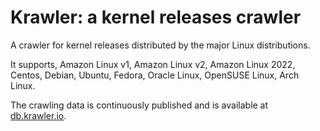 # Krawler: a kernel releases crawler

A crawler for kernel releases distributed by the major Linux distributions.

It supports, Amazon Linux v1, Amazon Linux v2, Amazon Linux 2022, Centos, Debian, Ubuntu, Fedora, Oracle Linux, OpenSUSE Linux, Arch Linux.

The crawling data is continuously published and is available at [db.krawler.io](https://db.krawler.io).

